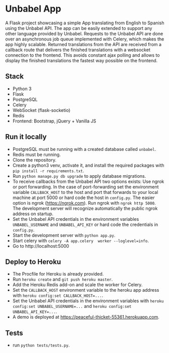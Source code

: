 # Unbabel App
A Flask project showcasing a simple App translating from English to Spanish using the Unbabel API. The app can be easily extended to support any other language provided by Unbabel. Requests to the Unbabel API are done over an asynchronous job queue implemented with Celery, which makes the app highly scalable. Returned translations from the API are received from a callback route that delivers the finished translations with a websocket connection to the frontend. This avoids constant ajax polling and allows to display the finished translations the fastest way possible on the frontend.

## Stack
- Python 3
- Flask
- PostgreSQL
- Celery
- WebSocket (flask-socketio)
- Redis
- Frontend: Bootstrap, jQuery + Vanilla JS

## Run it locally
- PostgreSQL must be running with a created database called `unbabel`.
- Redis must be running.
- Clone the repository.
- Create a python3 venv, activate it, and install the required packages with `pip install -r requirements.txt`.
- Run `python manage.py db upgrade` to apply database migrations.
- To receive callbacks from the Unbabel API two options exists: Use ngrok or port forwarding. In the case
of port-forwarding set the environment variable `CALLBACK_HOST` to the host and port that forwards to your local machine at port 5000 or hard code the host in `config.py`.
The easier option is ngrok (https://ngrok.com). Run ngrok with `ngrok http 5000`. The development server will recognize automatically the public ngrok address on startup.
- Set the Unbabel API credentials in the environment variables `UNBABEL_USERNAME` and `UNBABEL_API_KEY` or hard code the credentials in `config.py`.
- Start the development server with `python app.py`.
- Start celery with `celery -A app.celery  worker --loglevel=info`.
- Go to http://localhost:5000

## Deploy to Heroku
- The Procfile for Heroku is already provided.
- Run `heroku create` and `git push heroku master`.
- Add the Heroku Redis add-on and scale the worker for Celery.
- Set the `CALLBACK_HOST` environment variable to the heroku app address with `heroku config:set CALLBACK_HOST=...`.
- Set the Unbabel API credentials in the environment variables with `heroku config:set UNBABEL_USERNAME=...` and `heroku config:set UNBABEL_API_KEY=...`.
- A demo is deployed at https://peaceful-thicket-55361.herokuapp.com.

## Tests
- run `python tests/tests.py`.


